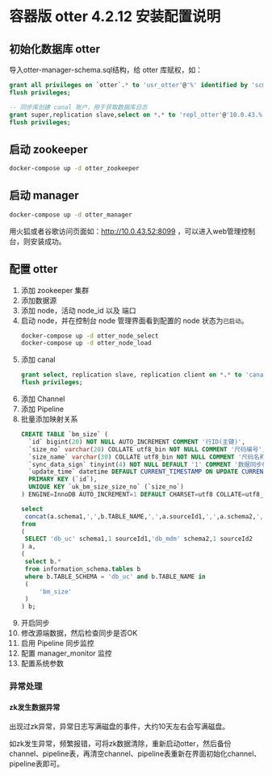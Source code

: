 # 容器版 otter 4.2.12 安装配置说明

## 初始化数据库 otter

导入otter-manager-schema.sql结构，给 otter 库赋权，如：

```sql
grant all privileges on `otter`.* to 'usr_otter'@'%' identified by 'scm_otter';
flush privileges;

-- 同步库创建 canal 账户，用于获取数据库日志
grant super,replication slave,select on *.* to 'repl_otter'@'10.0.43.%' identified by 'repl_otter';
flush privileges;
```

## 启动 zookeeper

```sh
docker-compose up -d otter_zookeeper
```

## 启动 manager

```sh
docker-compose up -d otter_manager
```

用火狐或者谷歌访问页面如：http://10.0.43.52:8099 ，可以进入web管理控制台，则安装成功。

## 配置 otter

1. 添加 zookeeper 集群
2. 添加数据源
3. 添加 node，活动 node_id 以及 端口
4. 启动 node，并在控制台 node 管理界面看到配置的 node 状态为`已启动`。
   ```sh
   docker-compose up -d otter_node_select
   docker-compose up -d otter_node_load
   ```
5. 添加 canal
   ```sql
   grant select, replication slave, replication client on *.* to 'canal'@'%' identified by 'otter2canal';
   flush privileges;
   ```
6. 添加 Channel
7. 添加 Pipeline
8. 批量添加映射关系
   ```sql
   CREATE TABLE `bm_size` (
     `id` bigint(20) NOT NULL AUTO_INCREMENT COMMENT '行ID(主键)',
     `size_no` varchar(20) COLLATE utf8_bin NOT NULL COMMENT '尺码编号',
     `size_name` varchar(30) COLLATE utf8_bin NOT NULL COMMENT '尺码名称',
     `sync_data_sign` tinyint(4) NOT NULL DEFAULT '1' COMMENT '数据同步标志(1=同步 0=不同步)',
     `update_time` datetime DEFAULT CURRENT_TIMESTAMP ON UPDATE CURRENT_TIMESTAMP COMMENT '记录更新时间',
     PRIMARY KEY (`id`),
     UNIQUE KEY `uk_bm_size_size_no` (`size_no`)
   ) ENGINE=InnoDB AUTO_INCREMENT=1 DEFAULT CHARSET=utf8 COLLATE=utf8_bin COMMENT='尺码信息表';

   select  
   	concat(a.schema1,',',b.TABLE_NAME,',',a.sourceId1,',',a.schema2,',',b.TABLE_NAME,',',a.sourceId2)
   from 
   (
   	SELECT 'db_uc' schema1,1 sourceId1,'db_mdm' schema2,1 sourceId2 
   ) a,
   (
   	select b.* 
   	from information_schema.tables b
   	where b.TABLE_SCHEMA = 'db_uc' and b.TABLE_NAME in
   	(
   		'bm_size'
   	) 
   ) b;
   ```
9. 开启同步
10. 修改源端数据，然后检查同步是否OK
11. 启用 Pipeline 同步监控
12. 配置 manager_monitor 监控
13. 配置系统参数

### 异常处理

#### zk发生数据异常

出现过zk异常，异常日志写满磁盘的事件，大约10天左右会写满磁盘。

如zk发生异常，频繁报错，可将zk数据清除，重新启动otter，然后备份channel、pipeline表，再清空channel、pipeline表重新在界面初始化channel、pipeline表即可。
